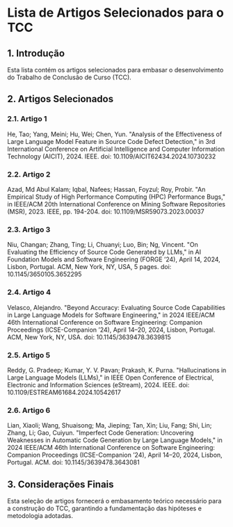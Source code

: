 # Lista de Artigos Selecionados para o TCC

## 1. Introdução
Esta lista contém os artigos selecionados para embasar o desenvolvimento do Trabalho de Conclusão de Curso (TCC).

## 2. Artigos Selecionados

### 2.1. Artigo 1
He, Tao; Yang, Meini; Hu, Wei; Chen, Yun. "Analysis of the Effectiveness of Large Language Model Feature in Source Code Defect Detection," in 3rd International Conference on Artificial Intelligence and Computer Information Technology (AICIT), 2024. IEEE. doi: 10.1109/AICIT62434.2024.10730232

### 2.2. Artigo 2
Azad, Md Abul Kalam; Iqbal, Nafees; Hassan, Foyzul; Roy, Probir. "An Empirical Study of High Performance Computing (HPC) Performance Bugs," in IEEE/ACM 20th International Conference on Mining Software Repositories (MSR), 2023. IEEE, pp. 194-204. doi: 10.1109/MSR59073.2023.00037

### 2.3. Artigo 3
Niu, Changan; Zhang, Ting; Li, Chuanyi; Luo, Bin; Ng, Vincent. "On Evaluating the Efficiency of Source Code Generated by LLMs," in AI Foundation Models and Software Engineering (FORGE ’24), April 14, 2024, Lisbon, Portugal. ACM, New York, NY, USA, 5 pages. doi: 10.1145/3650105.3652295

### 2.4. Artigo 4
Velasco, Alejandro. "Beyond Accuracy: Evaluating Source Code Capabilities in Large Language Models for Software Engineering," in 2024 IEEE/ACM 46th International Conference on Software Engineering: Companion Proceedings (ICSE-Companion ’24), April 14–20, 2024, Lisbon, Portugal. ACM, New York, NY, USA. doi: 10.1145/3639478.3639815

### 2.5. Artigo 5
Reddy, G. Pradeep; Kumar, Y. V. Pavan; Prakash, K. Purna. "Hallucinations in Large Language Models (LLMs)," in IEEE Open Conference of Electrical, Electronic and Information Sciences (eStream), 2024. IEEE. doi: 10.1109/ESTREAM61684.2024.10542617

### 2.6. Artigo 6
Lian, Xiaoli; Wang, Shuaisong; Ma, Jieping; Tan, Xin; Liu, Fang; Shi, Lin; Zhang, Li; Gao, Cuiyun. "Imperfect Code Generation: Uncovering Weaknesses in Automatic Code Generation by Large Language Models," in 2024 IEEE/ACM 46th International Conference on Software Engineering: Companion Proceedings (ICSE-Companion ’24), April 14–20, 2024, Lisbon, Portugal. ACM. doi: 10.1145/3639478.3643081

## 3. Considerações Finais
Esta seleção de artigos fornecerá o embasamento teórico necessário para a construção do TCC, garantindo a fundamentação das hipóteses e metodologia adotadas.

